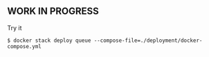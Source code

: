 ## WORK IN PROGRESS


Try it

`$ docker stack deploy queue --compose-file=./deployment/docker-compose.yml`